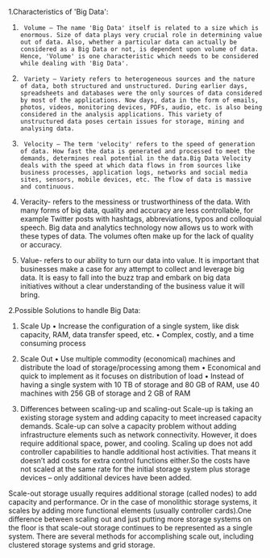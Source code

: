 1.Characteristics of 'Big Data':

1.      Volume – The name 'Big Data' itself is related to a size which is enormous. Size of data plays very crucial role in determining value out of data. Also, whether a particular data can actually be considered as a Big Data or not, is dependent upon volume of data. Hence, 'Volume' is one characteristic which needs to be considered while dealing with 'Big Data'.

2.      Variety – Variety refers to heterogeneous sources and the nature of data, both structured and unstructured. During earlier days, spreadsheets and databases were the only sources of data considered by most of the applications. Now days, data in the form of emails, photos, videos, monitoring devices, PDFs, audio, etc. is also being considered in the analysis applications. This variety of unstructured data poses certain issues for storage, mining and analysing data.

3.      Velocity – The term 'velocity' refers to the speed of generation of data. How fast the data is generated and processed to meet the demands, determines real potential in the data.Big Data Velocity deals with the speed at which data flows in from sources like business processes, application logs, networks and social media sites, sensors, mobile devices, etc. The flow of data is massive and continuous.

4.    Veracity- refers to the messiness or trustworthiness of the data. With many forms of big data, quality and accuracy are less controllable, for example Twitter posts with hashtags, abbreviations, typos and colloquial speech. Big data and analytics technology now allows us to work with these types of data. The volumes often make up for the lack of quality or accuracy.
 
5.    Value- refers to our ability to turn our data into value. It is important that businesses make a case for any attempt to collect and leverage big data. It is easy to fall into the buzz trap and embark on big data initiatives without a clear understanding of the business value it will bring.
 

2.Possible Solutions to handle Big Data:

1. Scale Up • Increase the configuration of a single system, like disk capacity, RAM, data transfer speed, etc. • Complex, costly, and a time consuming process

2. Scale Out • Use multiple commodity (economical) machines and distribute the load of storage/processing among them • Economical and quick to implement as it focuses on distribution of load • Instead of having a single system with 10 TB of storage and 80 GB of RAM, use 40 machines with 256 GB of storage and 2 GB of RAM

 
3. Differences between scaling-up and scaling-out
 Scale-up is taking an existing storage system and adding capacity to meet increased capacity demands. Scale-up can solve a capacity problem without adding infrastructure elements such as network connectivity. However, it does require additional space, power, and cooling. Scaling up does not add controller capabilities to handle additional host activities. That means it doesn’t add costs for extra control functions either.So the costs have not scaled at the same rate for the initial storage system plus storage devices – only additional devices have been added.
 
 Scale-out storage usually requires additional storage (called nodes) to add capacity and performance. Or in the case of monolithic storage systems, it scales by adding more functional elements (usually controller cards).One difference between scaling out and just putting more storage systems on the floor is that scale-out storage continues to be represented as a single system.
 There are several methods for accomplishing scale out, including clustered storage systems and grid storage.
 
